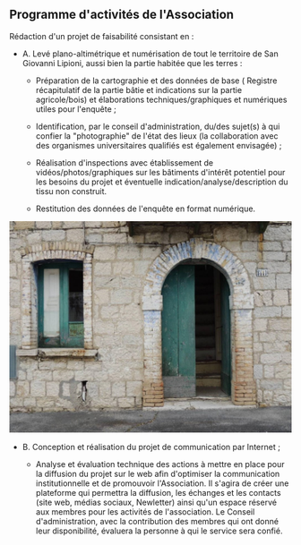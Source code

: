 ## Programme d'activités de l'Association

Rédaction d'un projet de faisabilité consistant en :

* A. Levé plano-altimétrique et numérisation de tout le territoire de San Giovanni Lipioni, aussi bien la partie habitée que les terres :

    * Préparation de la cartographie et des données de base ( Registre récapitulatif de la partie bâtie et indications sur la partie agricole/bois) et élaborations techniques/graphiques et numériques utiles pour l'enquête ;

    * Identification, par le conseil d'administration, du/des sujet(s) à qui confier la "photographie" de l'état des lieux (la collaboration avec des organismes universitaires qualifiés est également envisagée) ;

    * Réalisation d'inspections avec établissement de vidéos/photos/graphiques sur les bâtiments d'intérêt potentiel pour les besoins du projet et éventuelle indication/analyse/description du tissu non construit.
    
    * Restitution des données de l'enquête en format numérique.

![Image of SGL](/masonry/1/rustico_casale_e_casa_di_corte-in-vendita-a-san_giovanni_lipioni1.jpg)

* B. Conception et réalisation du projet de communication par Internet ;

    * Analyse et évaluation technique des actions à mettre en place pour la diffusion du projet sur le web afin d'optimiser la communication institutionnelle et de promouvoir l'Association. Il s'agira de créer une plateforme qui permettra la diffusion, les échanges et les contacts (site web, médias sociaux, Newletter) ainsi qu'un espace réservé aux membres pour les activités de l'association. Le Conseil d'administration, avec la contribution des membres qui ont donné leur disponibilité, évaluera la personne à qui le service sera confié.

